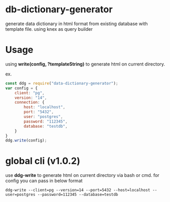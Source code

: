 # db-dictionary-generator
generate data dictionary in html format from existing database with template file.
using knex as query builder

# Usage

using **write(config, ?templateString)** to generate html on current directory.


ex. 
```js
const ddg = require("data-dictionary-generator");  
var config = {
    client: "pg",
    version: "14",
    connection: {
        host: "localhost",
        port: "5432",
        user: "postgres",
        password: "112345",
        database: "testdb",
    }
}  
ddg.write(config);
```

# global cli (v1.0.2)
use **ddg-write** to generate html on current directory via bash or cmd.
for config you can pass in below format

```ddg-write --client=pg --version=14 --port=5432 --host=localhost --user=postgres --password=112345 --database=testdb```
